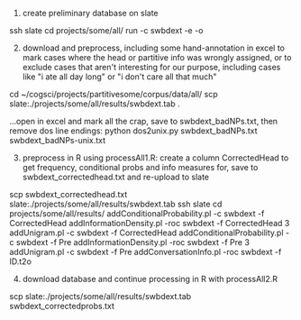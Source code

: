 1. create preliminary database on slate

ssh slate
cd projects/some/all/
run -c swbdext -e -o

2. download and preprocess, including some hand-annotation in excel to mark cases where the head or partitive info was wrongly assigned, or to exclude cases that aren't interesting for our purpose, including  cases like "i ate all day long" or "i don't care all that much"

cd ~/cogsci/projects/partitivesome/corpus/data/all/
scp slate:./projects/some/all/results/swbdext.tab .

...open in excel and mark all the crap, save to swbdext_badNPs.txt, then remove dos line endings:
python dos2unix.py swbdext_badNPs.txt swbdext_badNPs-unix.txt

3. preprocess in R using processAll1.R: create a column CorrectedHead to get frequency, conditional probs and info measures for, save to swbdext_correctedhead.txt and re-upload to slate

scp swbdext_correctedhead.txt slate:./projects/some/all/results/swbdext.tab
ssh slate
cd projects/some/all/results/
addConditionalProbability.pl -c swbdext -f CorrectedHead
addInformationDensity.pl -roc swbdext -f CorrectedHead 3
addUnigram.pl -c swbdext -f CorrectedHead
addConditionalProbability.pl -c swbdext -f Pre
addInformationDensity.pl -roc swbdext -f Pre 3
addUnigram.pl -c swbdext -f Pre
addConversationInfo.pl -roc swbdext -f ID.t2o

4. download database and continue processing in R with processAll2.R

scp slate:./projects/some/all/results/swbdext.tab swbdext_correctedprobs.txt